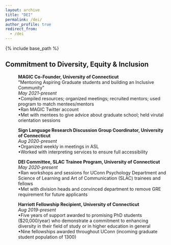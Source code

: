 ```yaml
---
layout: archive
title: "DEI"
permalink: /dei/
author_profile: true
redirect_from:
  - /dei
---
```


{% include base_path %}

## Commitment to Diversity, Equity & Inclusion

<p style="margin-left: 40px"><b>MAGIC Co-Founder, University of Connecticut</b>
<br>"Mentoring Aspiring Graduate students and building an Inclusive Community" 
<br><i>May 2021-present</i> 
<br>•Compiled resources; organized meetings; recruited mentors; used program to match mentees/mentors
<br>•Ran MAGIC Twitter account
<br>•Met with mentees to give advice about graduate school; held virutal orientation sessions</p>

<p style="margin-left: 40px"><b>Sign Language Research Discussion Group Coordinator, University of Connecticut</b> 
<br><i>Aug 2020-present</i> 
<br>•Organized weekly in meetings in ASL
<br>•Worked with interpreting services to ensure full accessibility</p>

<p style="margin-left: 40px"><b>DEI Committee, SLAC Trainee Program, University of Connecticut</b> 
<br><i>May 2020-present</i>
<br>•Ran workshops and sessions for UConn Psychology Department and Science of Learning and Art of Communication (SLAC) trainees and fellows
<br>•Met with division heads and convinced department to remove GRE requirement for future applicants</p>

<p style="margin-left: 40px"><b>Harriott Fellowship Recipient, University of Connecticut</b> 
<br><i>Aug 2019-present</i> 
<br>•Five years of support awarded to promising PhD students ($20,000/year) who demonstrate a commitment to enhancing diversity in their field of study or in higher education in general
<br>•Nine fellowships awarded throughout UConn (incoming graduate student population of 1300)</p>

